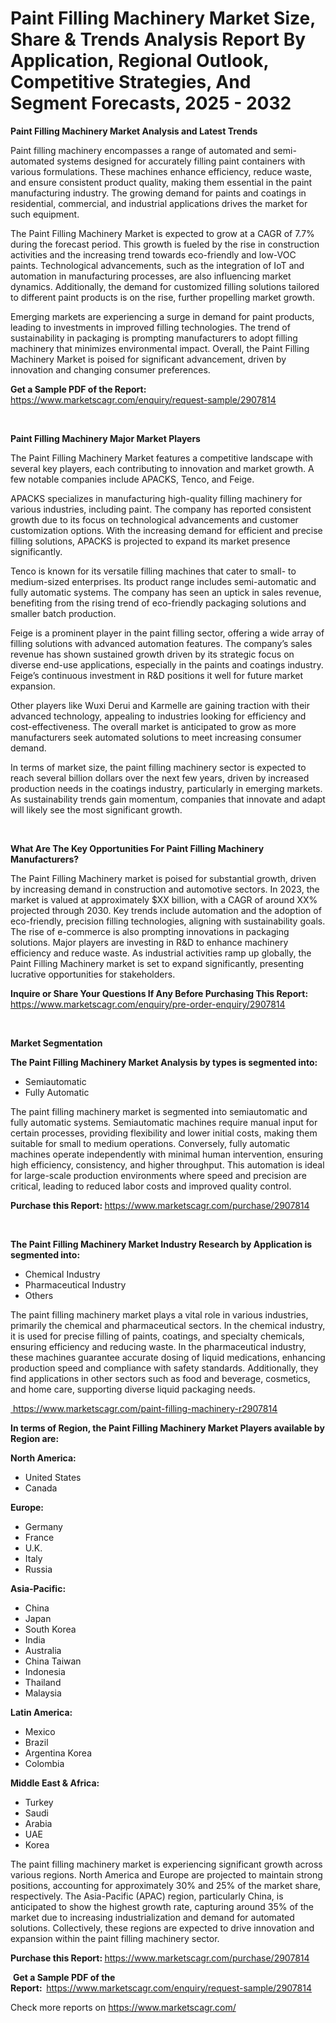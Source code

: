 <p><h1>Paint Filling Machinery Market Size, Share & Trends Analysis Report By Application, Regional Outlook, Competitive Strategies, And Segment Forecasts, 2025 - 2032</h1></p><p><strong>Paint Filling Machinery Market Analysis and Latest Trends</strong></p>
<p><p>Paint filling machinery encompasses a range of automated and semi-automated systems designed for accurately filling paint containers with various formulations. These machines enhance efficiency, reduce waste, and ensure consistent product quality, making them essential in the paint manufacturing industry. The growing demand for paints and coatings in residential, commercial, and industrial applications drives the market for such equipment.</p><p>The Paint Filling Machinery Market is expected to grow at a CAGR of 7.7% during the forecast period. This growth is fueled by the rise in construction activities and the increasing trend towards eco-friendly and low-VOC paints. Technological advancements, such as the integration of IoT and automation in manufacturing processes, are also influencing market dynamics. Additionally, the demand for customized filling solutions tailored to different paint products is on the rise, further propelling market growth.</p><p>Emerging markets are experiencing a surge in demand for paint products, leading to investments in improved filling technologies. The trend of sustainability in packaging is prompting manufacturers to adopt filling machinery that minimizes environmental impact. Overall, the Paint Filling Machinery Market is poised for significant advancement, driven by innovation and changing consumer preferences.</p></p>
<p><strong>Get a Sample PDF of the Report:&nbsp;</strong> <a href="https://www.marketscagr.com/enquiry/request-sample/2907814?utm_campaign=2465&utm_medium=2&utm_source=Github&utm_content=ia&utm_term=12032025&utm_id=paint-filling-machinery">https://www.marketscagr.com/enquiry/request-sample/2907814</a></p>
<p>&nbsp;</p>
<p><strong>Paint Filling Machinery Major Market Players</strong></p>
<p><p>The Paint Filling Machinery Market features a competitive landscape with several key players, each contributing to innovation and market growth. A few notable companies include APACKS, Tenco, and Feige. </p><p>APACKS specializes in manufacturing high-quality filling machinery for various industries, including paint. The company has reported consistent growth due to its focus on technological advancements and customer customization options. With the increasing demand for efficient and precise filling solutions, APACKS is projected to expand its market presence significantly.</p><p>Tenco is known for its versatile filling machines that cater to small- to medium-sized enterprises. Its product range includes semi-automatic and fully automatic systems. The company has seen an uptick in sales revenue, benefiting from the rising trend of eco-friendly packaging solutions and smaller batch production.</p><p>Feige is a prominent player in the paint filling sector, offering a wide array of filling solutions with advanced automation features. The company’s sales revenue has shown sustained growth driven by its strategic focus on diverse end-use applications, especially in the paints and coatings industry. Feige’s continuous investment in R&D positions it well for future market expansion.</p><p>Other players like Wuxi Derui and Karmelle are gaining traction with their advanced technology, appealing to industries looking for efficiency and cost-effectiveness. The overall market is anticipated to grow as more manufacturers seek automated solutions to meet increasing consumer demand.</p><p>In terms of market size, the paint filling machinery sector is expected to reach several billion dollars over the next few years, driven by increased production needs in the coatings industry, particularly in emerging markets. As sustainability trends gain momentum, companies that innovate and adapt will likely see the most significant growth.</p></p>
<p>&nbsp;</p>
<p><strong>What Are The Key Opportunities For Paint Filling Machinery Manufacturers?</strong></p>
<p><p>The Paint Filling Machinery market is poised for substantial growth, driven by increasing demand in construction and automotive sectors. In 2023, the market is valued at approximately $XX billion, with a CAGR of around XX% projected through 2030. Key trends include automation and the adoption of eco-friendly, precision filling technologies, aligning with sustainability goals. The rise of e-commerce is also prompting innovations in packaging solutions. Major players are investing in R&D to enhance machinery efficiency and reduce waste. As industrial activities ramp up globally, the Paint Filling Machinery market is set to expand significantly, presenting lucrative opportunities for stakeholders.</p></p>
<p><strong>Inquire or Share Your Questions If Any Before Purchasing This Report:</strong> <a href="https://www.marketscagr.com/enquiry/pre-order-enquiry/2907814?utm_campaign=2465&utm_medium=2&utm_source=Github&utm_content=ia&utm_term=12032025&utm_id=paint-filling-machinery">https://www.marketscagr.com/enquiry/pre-order-enquiry/2907814</a></p>
<p>&nbsp;</p>
<p><strong>Market Segmentation</strong></p>
<p><strong>The Paint Filling Machinery Market Analysis by types is segmented into:</strong></p>
<p><ul><li>Semiautomatic</li><li>Fully Automatic</li></ul></p>
<p><p>The paint filling machinery market is segmented into semiautomatic and fully automatic systems. Semiautomatic machines require manual input for certain processes, providing flexibility and lower initial costs, making them suitable for small to medium operations. Conversely, fully automatic machines operate independently with minimal human intervention, ensuring high efficiency, consistency, and higher throughput. This automation is ideal for large-scale production environments where speed and precision are critical, leading to reduced labor costs and improved quality control.</p></p>
<p><strong>Purchase this Report:&nbsp;</strong><a href="https://www.marketscagr.com/purchase/2907814?utm_campaign=2465&utm_medium=2&utm_source=Github&utm_content=ia&utm_term=12032025&utm_id=paint-filling-machinery">https://www.marketscagr.com/purchase/2907814</a></p>
<p>&nbsp;</p>
<p><strong>The Paint Filling Machinery Market Industry Research by Application is segmented into:</strong></p>
<p><ul><li>Chemical Industry</li><li>Pharmaceutical Industry</li><li>Others</li></ul></p>
<p><p>The paint filling machinery market plays a vital role in various industries, primarily the chemical and pharmaceutical sectors. In the chemical industry, it is used for precise filling of paints, coatings, and specialty chemicals, ensuring efficiency and reducing waste. In the pharmaceutical industry, these machines guarantee accurate dosing of liquid medications, enhancing production speed and compliance with safety standards. Additionally, they find applications in other sectors such as food and beverage, cosmetics, and home care, supporting diverse liquid packaging needs.</p></p>
<p><a href="https://www.marketscagr.com/paint-filling-machinery-r2907814?utm_campaign=2465&utm_medium=2&utm_source=Github&utm_content=ia&utm_term=12032025&utm_id=paint-filling-machinery">&nbsp;https://www.marketscagr.com/paint-filling-machinery-r2907814</a></p>
<p><strong>In terms of Region, the Paint Filling Machinery Market Players available by Region are:</strong></p>
<p>
    <p> <strong> North America: </strong>
        <ul>
            <li>United States</li>
            <li>Canada</li>
        </ul>
        </p> 
    <p> <strong> Europe: </strong>
        <ul>
            <li>Germany</li>
            <li>France</li>
            <li>U.K.</li>
            <li>Italy</li>
            <li>Russia</li>
        </ul>
        </p> 
    <p> <strong> Asia-Pacific: </strong>
        <ul>
            <li>China</li>
            <li>Japan</li>
            <li>South Korea</li>
            <li>India</li>
            <li>Australia</li>
            <li>China Taiwan</li>
            <li>Indonesia</li>
            <li>Thailand</li>
            <li>Malaysia</li>
        </ul>
        </p> 
    <p> <strong> Latin America: </strong>
        <ul>
            <li>Mexico</li>
            <li>Brazil</li>
            <li>Argentina Korea</li>
            <li>Colombia</li>
        </ul>
        </p> 
    <p> <strong> Middle East & Africa: </strong>
        <ul>
            <li>Turkey</li>
            <li>Saudi</li>
            <li>Arabia</li>
            <li>UAE</li>
            <li>Korea</li>
        </ul>
    </p>
    </p>
<p><p>The paint filling machinery market is experiencing significant growth across various regions. North America and Europe are projected to maintain strong positions, accounting for approximately 30% and 25% of the market share, respectively. The Asia-Pacific (APAC) region, particularly China, is anticipated to show the highest growth rate, capturing around 35% of the market due to increasing industrialization and demand for automated solutions. Collectively, these regions are expected to drive innovation and expansion within the paint filling machinery sector.</p></p>
<p><strong>Purchase this Report: </strong><a href="https://www.marketscagr.com/purchase/2907814?utm_campaign=2465&utm_medium=2&utm_source=Github&utm_content=ia&utm_term=12032025&utm_id=paint-filling-machinery">https://www.marketscagr.com/purchase/2907814</a></p>
<p>&nbsp;<strong>Get a Sample PDF of the Report:&nbsp;&nbsp;</strong><a href="https://www.marketscagr.com/enquiry/request-sample/2907814?utm_campaign=2465&utm_medium=2&utm_source=Github&utm_content=ia&utm_term=12032025&utm_id=paint-filling-machinery">https://www.marketscagr.com/enquiry/request-sample/2907814</a></p>
<p><strong></strong></p>
<p>Check more reports on <a href="https://www.marketscagr.com/?utm_campaign=2465&utm_medium=2&utm_source=Github&utm_content=ia&utm_term=12032025&utm_id=paint-filling-machinery">https://www.marketscagr.com/</a></p>